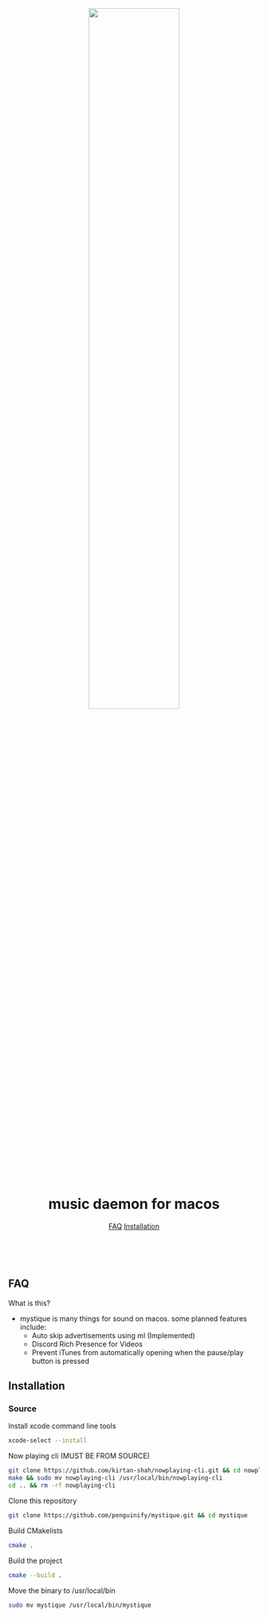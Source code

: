 <div align="center" >

<img src="https://penguinify.github.io/mystique/mystique.png" width="60%">

# music daemon for macos
[FAQ](#faq)
[Installation](#installation)
</div>

<br><br><br>
## FAQ
What is this?
- mystique is many things for sound on macos. some planned features include:
  * Auto skip advertisements using ml (Implemented)
  * Discord Rich Presence for Videos
  * Prevent iTunes from automatically opening when the pause/play button is pressed
## Installation

### Source
Install xcode command line tools
```bash
xcode-select --install
```
Now playing cli (MUST BE FROM SOURCE)
```bash
git clone https://github.com/kirtan-shah/nowplaying-cli.git && cd nowplaying-cli
make && sudo mv nowplaying-cli /usr/local/bin/nowplaying-cli
cd .. && rm -rf nowplaying-cli
```
Clone this repository
```bash
git clone https://github.com/penguinify/mystique.git && cd mystique
```
Build CMakelists
```bash
cmake .
```
Build the project
```bash
cmake --build .
```
Move the binary to /usr/local/bin
```bash
sudo mv mystique /usr/local/bin/mystique
```

